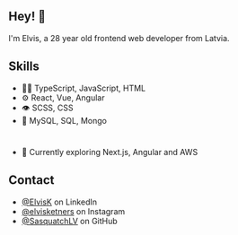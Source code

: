 ## Hey! 👋
I'm Elvis, a 28 year old frontend web developer from Latvia.

## Skills
- 👨‍💻 TypeScript, JavaScript, HTML
- ⚙️ React, Vue, Angular
- 👁️ SCSS, CSS
- 💽 MySQL, SQL, Mongo

#
- 🌱 Currently exploring Next.js, Angular and AWS

## Contact
- [@ElvisK](https://www.linkedin.com/in/elvis-k/) on LinkedIn
- [@elvisketners](https://www.instagram.com/elvisketners/) on Instagram
- [@SasquatchLV](https://github.com/SasquatchLV) on GitHub
          
<!--
**SasquatchLV/SasquatchLV** is a ✨ _special_ ✨ repository because its `README.md` (this file) appears on your GitHub profile.

Here are some ideas to get you started:

- 🔭 I’m currently working on ...
- 🌱 I’m currently learning ...
- 👯 I’m looking to collaborate on ...
- 🤔 I’m looking for help with ...
- 💬 Ask me about ...
- 📫 How to reach me: ...
- 😄 Pronouns: ...
- ⚡ Fun fact: ...
-->
